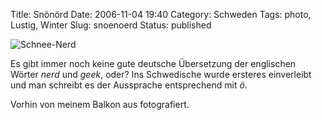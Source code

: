 Title: Snönörd
Date: 2006-11-04 19:40
Category: Schweden
Tags: photo, Lustig, Winter
Slug: snoenoerd
Status: published

![Schnee-Nerd](/pic/snogubbe.jpg "Schnee-Nerd")

Es gibt immer noch keine gute deutsche Übersetzung der englischen Wörter
*nerd* und *geek*, oder? Ins Schwedische wurde ersteres einverleibt und
man schreibt es der Aussprache entsprechend mit *ö*.

Vorhin von meinem Balkon aus fotografiert.

